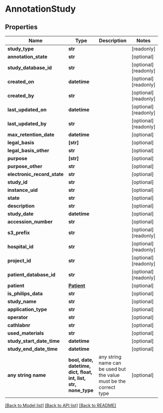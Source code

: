 # AnnotationStudy


## Properties
Name | Type | Description | Notes
------------ | ------------- | ------------- | -------------
**study_type** | **str** |  | [readonly] 
**annotation_state** | **str** |  | [optional] 
**study_database_id** | **str** |  | [optional] [readonly] 
**created_on** | **datetime** |  | [optional] [readonly] 
**created_by** | **str** |  | [optional] [readonly] 
**last_updated_on** | **datetime** |  | [optional] [readonly] 
**last_updated_by** | **str** |  | [optional] [readonly] 
**max_retention_date** | **datetime** |  | [optional] 
**legal_basis** | **[str]** |  | [optional] 
**legal_basis_other** | **str** |  | [optional] 
**purpose** | **[str]** |  | [optional] 
**purpose_other** | **str** |  | [optional] 
**electronic_record_state** | **str** |  | [optional] 
**study_id** | **str** |  | [optional] 
**instance_uid** | **str** |  | [optional] 
**state** | **str** |  | [optional] 
**description** | **str** |  | [optional] 
**study_date** | **datetime** |  | [optional] 
**accession_number** | **str** |  | [optional] 
**s3_prefix** | **str** |  | [optional] [readonly] 
**hospital_id** | **str** |  | [optional] [readonly] 
**project_id** | **str** |  | [optional] [readonly] 
**patient_database_id** | **str** |  | [optional] [readonly] 
**patient** | [**Patient**](Patient.md) |  | [optional] 
**is_philips_data** | **str** |  | [optional] 
**study_name** | **str** |  | [optional] 
**application_type** | **str** |  | [optional] 
**operator** | **str** |  | [optional] 
**cathlabnr** | **str** |  | [optional] 
**used_materials** | **str** |  | [optional] 
**study_start_date_time** | **datetime** |  | [optional] 
**study_end_date_time** | **datetime** |  | [optional] 
**any string name** | **bool, date, datetime, dict, float, int, list, str, none_type** | any string name can be used but the value must be the correct type | [optional]

[[Back to Model list]](../README.md#documentation-for-models) [[Back to API list]](../README.md#documentation-for-api-endpoints) [[Back to README]](../README.md)


